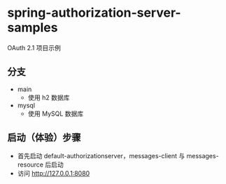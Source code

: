 # spring-authorization-server-samples

OAuth 2.1 项目示例

## 分支

- main
    - 使用 h2 数据库
- mysql
    - 使用 MySQL 数据库

## 启动（体验）步骤

- 首先启动 default-authorizationserver，messages-client 与 messages-resource 后启动
- 访问 http://127.0.0.1:8080
